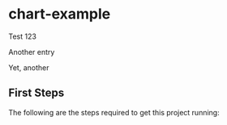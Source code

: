 # chart-example

Test 123

Another entry

Yet, another

## First Steps
The following are the steps required to get this project running:

